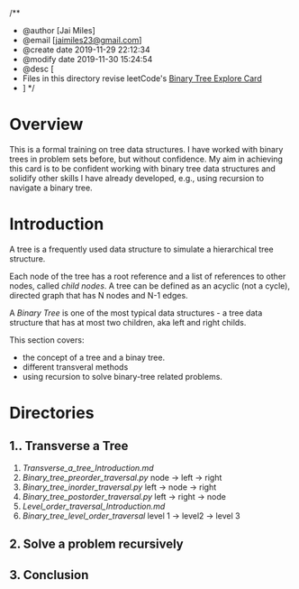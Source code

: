 /**
 * @author [Jai Miles]
 * @email [jaimiles23@gmail.com]
 * @create date 2019-11-29 22:12:34
 * @modify date 2019-11-30 15:24:54
 * @desc [
 * Files in this directory revise leetCode's [Binary Tree Explore Card](https://leetcode.com/explore/learn/card/data-structure-tree/)
 * ]
 */

# Overview
This is a formal training on tree data structures. I have worked with binary trees in problem sets before, but without confidence. My aim in achieving this card is to be confident working with binary tree data structures and solidify other skills I have already developed, e.g., using recursion to navigate a binary tree.

# Introduction
A tree is a frequently used data structure to simulate a hierarchical tree structure.

Each node of the tree has a root reference and a list of references to other nodes, called _child nodes_. A tree can be defined as an acyclic (not a cycle), directed graph that has N nodes and N-1 edges.

A _Binary Tree_ is one of the most typical data structures - a tree data structure that has at most two children, aka left and right childs. 

This section covers:
- the concept of a tree and a binay tree.
- different transveral methods
- using recursion to solve binary-tree related problems.

# Directories

## 1.. Transverse a Tree
1. *Transverse_a_tree_Introduction.md*
2. *Binary_tree_preorder_traversal.py* node -> left -> right
3. *Binary_tree_inorder_traversal.py* left -> node -> right
4. *Binary_tree_postorder_traversal.py* left -> right -> node
5. *Level_order_traversal_Introduction.md* 
6. *Binary_tree_level_order_traversal* level 1 -> level2 -> level 3

## 2. Solve a problem recursively

## 3. Conclusion

